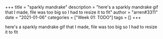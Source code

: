 +++
title = "sparkly mandrake"
description = "here's a sparkly mandrake gif that I made, file was too big so I had to resize it to fit"
author = "arren#3311"
date = "2021-01-06"
categories = ["Week 01: TODO"]
tags = []
+++

here's a sparkly mandrake gif that I made, file was too big so I had to resize it to fit
